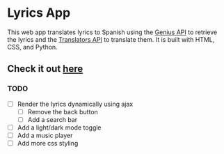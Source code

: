 # Lyrics App

This web app translates lyrics to Spanish using the [Genius API](https://docs.genius.com/) to retrieve the lyrics and the [Translators API](https://pypi.org/project/translators/) to translate them. It is built with HTML, CSS, and Python.

## Check it out [here](https://lyrics-app-1.herokuapp.com/)

### TODO

- [ ] Render the lyrics dynamically using ajax
  - [ ] Remove the back button
  - [ ] Add a search bar
- [ ] Add a light/dark mode toggle
- [ ] Add a music player
- [ ] Add more css styling
